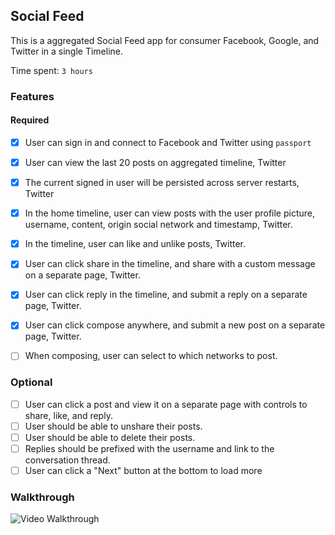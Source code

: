 ## Social Feed

This is a aggregated Social Feed app for consumer Facebook, Google, and Twitter in a single Timeline.


Time spent: `3 hours`

### Features

#### Required

- [x] User can sign in and connect to Facebook and Twitter using `passport`
- [x] User can view the last 20 posts on aggregated timeline, Twitter
- [x] The current signed in user will be persisted across server restarts, Twitter
- [x] In the home timeline, user can view posts with the user profile picture, username, content, origin social network and timestamp, Twitter.
- [x] In the timeline, user can like and unlike posts, Twitter.
- [x] User can click share in the timeline, and share with a custom message on a separate page, Twitter. 
- [x] User can click reply in the timeline, and submit a reply on a separate page, Twitter.
- [x] User can click compose anywhere, and submit a new post on a separate page, Twitter.
- [ ] When composing, user can select to which networks to post.


### Optional

- [ ] User can click a post and view it on a separate page with controls to share, like, and reply.
- [ ] User should be able to unshare their posts.
- [ ] User should be able to delete their posts.
- [ ] Replies should be prefixed with the username and link to the conversation thread.
- [ ] User can click a "Next" button at the bottom to load more 

### Walkthrough

![Video Walkthrough](...)



